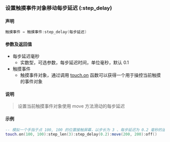 ### 设置触摸事件对象移动每步延迟 \(**:step\_delay**\)


#### 声明
```lua
触摸事件 = 触摸事件:step_delay(每步延迟)
```


#### 参数及返回值
- 每步延迟毫秒
    - 实数型，可选参数，每步延迟时间，单位毫秒，默认 0\.1
- 触摸事件
    - 触摸事件对象，通过调用 [touch.on](/Handbook/touch/touch.on.md) 函数可以获得一个用于操控当前触摸的事件对象


#### 说明
> 设置当前触摸事件对象使用 move 方法滑动的每步延迟  


#### 示例  
```lua
-- 模拟一个手指于点 100, 100 的位置接触屏幕，以步长为 3 、每步延迟为 0.2 毫秒的速度滑动到点 200, 200 的位置离开屏幕
touch.on(100, 100):step_len(3):step_delay(0.2):move(200, 200):off()
```

